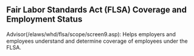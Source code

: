 ## Fair Labor Standards Act (FLSA) Coverage and Employment Status

Advisor(/elaws/whd/ﬂsa/scope/screen9.asp): Helps employers and employees understand and determine coverage of employees under the FLSA.